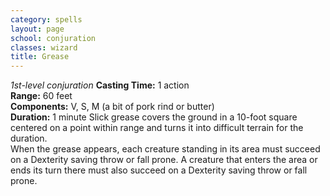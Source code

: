 ```yaml
---
category: spells
layout: page
school: conjuration
classes: wizard
title: Grease 
---
```

_1st-level conjuration_ 
**Casting Time:** 1 action    
**Range:** 60 feet    
**Components:** V, S, M (a bit of pork rind or butter)    
**Duration:** 1 minute 
Slick grease covers the ground in a 10-foot square centered on a point within range and turns it into difficult terrain for the duration.    
When the grease appears, each creature standing in its area must succeed on a Dexterity saving throw or fall prone. A creature that enters the area or ends its turn there must also succeed on a Dexterity saving throw or fall prone. 